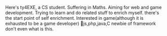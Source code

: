 Here's ty4EXE, a CS student. Suffering in Maths.
Aiming for web and game development. Trying to learn and do related stuff to enrich myself.
there's the start point of self enrichment.
Interested in game(although it is exhausted to be a game developer)
📕js,php,java,C  newbie of framework don't even what is this.
<!---
ty4EXE/ty4EXE is a ✨ special ✨ repository because its `README.md` (this file) appears on your GitHub profile.
You can click the Preview link to take a look at your changes.
--->
